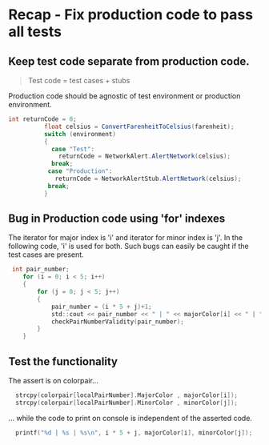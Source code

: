 #  Recap - Fix production code to pass all tests

## Keep test code separate from production code.

> Test code = test cases + stubs

Production code should be agnostic of test environment or production environment. 

```cs
int returnCode = 0;
          float celsius = ConvertFarenheitToCelsius(farenheit);
          switch (environment)
          {
            case "Test":
              returnCode = NetworkAlert.AlertNetwork(celsius);
            break;
           case "Production":
             returnCode = NetworkAlertStub.AlertNetwork(celsius);
           break;
          }
```

## Bug in Production code using 'for' indexes

The iterator for major index is 'i' and iterator for minor index is 'j'.
In the following code, 'i' is used for both. Such bugs can easily be caught if the test cases are present.

```c
 int pair_number;
    for (i = 0; i < 5; i++)
    {
        for (j = 0; j < 5; j++)
        {
            pair_number = (i * 5 + j)+1;
            std::cout << pair_number << " | " << majorColor[i] << " | " << minorColor[i] << "\n";
            checkPairNumberValidity(pair_number);
        }
    }
```

## Test the functionality

The assert is on colorpair...

```c
  strcpy(colorpair[localPairNumber].MajorColor , majorColor[i]);
  strcpy(colorpair[localPairNumber].MinorColor , minorColor[j]);
```

... while the code to print on console is independent of the asserted code.

```c
  printf("%d | %s | %s\n", i * 5 + j, majorColor[i], minorColor[j]);
```
